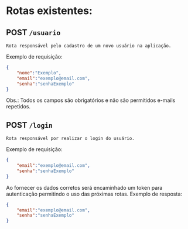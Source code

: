 # Rotas existentes:

## POST `/usuario`
    Rota responsável pelo cadastro de um novo usuário na aplicação.
Exemplo de requisição:
```json
{
    "nome":"Exemplo",
    "email":"exemplo@email.com",
    "senha":"senhaExemplo"
}
```
Obs.: Todos os campos são obrigatórios e não são permitidos e-mails repetidos.

## POST `/login`
    Rota responsável por realizar o login do usuário.

Exemplo de requisição:
```json
{
    "email":"exemplo@email.com",
    "senha":"senhaExemplo"
}
```
Ao fornecer os dados corretos será encaminhado um token para autenticação permitindo o uso das próximas rotas.
Exemplo de resposta:
```json
{
    "email":"exemplo@email.com",
    "senha":"senhaExemplo"
}
```
